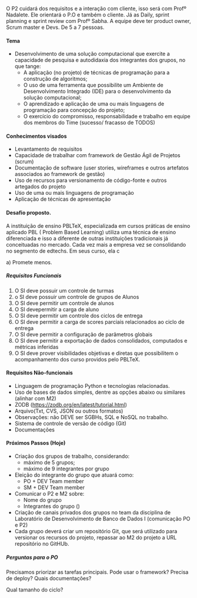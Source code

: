 O P2 cuidará dos requisitos e a interação com cliente, isso será com Profº Nadalete. Ele orientará o P.O e também o cliente.  Já as Daily, sprint planning e sprint review com Profº Sabha.
A equipe deve ter product owner, Scrum master e Devs.
De 5 a 7 pessoas. 

#### Tema
* Desenvolvimento de uma solução computacional que exercite a capacidade de pesquisa e autodidaxia dos integrantes dos grupos, no que tange:
	* A aplicação (no projeto) de técnicas de programação para a construção de algoritmos;
	* O uso de uma ferramenta que possibilite um Ambiente de Desenvolvimento Integrado (IDE) para o desenvolvimento da solução computacional;
	* O aprendizado e aplicação de uma ou mais linguagens de programação para concepção do projeto;
	* O exercício do compromisso, responsabilidade e trabalho em equipe dos membros do Time (sucesso/ fracasso de TODOS)
#### Conhecimentos visados
* Levantamento de requisitos
* Capacidade de trabalhar com framework de Gestão Ágil de Projetos (scrum)
* Documentação de software (user stories, wireframes e outros artefatos associados ao framework de gestão)
* Uso de recursos para versionamento de código-fonte e outros artegados do projeto
* Uso de uma ou mais linguagens de programação
* Aplicação de técnicas de apresentação

#### Desafio proposto. 
A instituição de ensino PBLTeX, especializada em cursos práticas de ensino aplicado PBL ( Problem Based Learning) utiliza uma técnica de ensino diferenciada e isso a diferente de outras instituições tradicionais já conceituadas no mercado. Cada vez mais a empresa vez se consolidando no segmento de edtechs. 
Em seus curso, ela c

a) Promete menos. 
##### Requisitos Funcionais
1. O SI deve possuir um controle de turmas
2. o SI deve possuir um controle de grupos de Alunos
3. O SI deve permitir um controle de alunos
4. O SI devepermitir a carga de aluno
5. O SI deve permitir um controle dos ciclos de entrega
6.  O SI deve permitir a carga de scores parciais relacionados ao ciclo de entrega
7.  O SI deve permitir a configuração de parâmetros globais
8.  O SI deve permitir a exportação de dados consolidados, computados e métricas inferidas
9.  O SI deve prover visibilidades objetivas e diretas que possibilitem o acompanhamento dos curso providos pelo PBLTeX. 

#### Requisitos Não-funcionais
* Linguagem de programação Python e tecnologias relacionadas. 
* Uso de bases de dados simples, dentre as opções abaixo ou similares (alinhar com M2)
* ZODB (https://zodb.org/en/latest/tutorial.html)
* Arquivo(Txt, CVS, JSON ou outros formatos)
* Observações: não DEVE ser SGBHs, SQL e NoSQL no trabalho. 
* Sistema de controle de versão de código (Git)
* Documentações

#### Próximos Passos (Hoje)
* Criação dos grupos de trabalho, considerando:
	* máximo de 5 grupos;
	* máximo de 9 integrantes por grupo
* Eleição do integrante do grupo que atuará como:
	* PO + DEV Team member
	* SM + DEV Team member
* Comunicar o P2 e M2 sobre:
	* Nome do grupo
	* Integrantes do grupo ()
* Criação de canais privados dos grupos no team da disciplina de Laboratório de Desenvolvimento de Banco de Dados I (comunicação PO e P2)
* Cada grupo deverá criar um repositório Git, que será utilizado para versionar os recursos do projeto, repassar ao M2 do projeto a URL repositório no GitHUb. 
##### Perguntas para o PO
Precisamos priorizar as tarefas principais.
Pode usar o framework?
Precisa de deploy? 
Quais documentações?

Qual tamanho do ciclo? 
